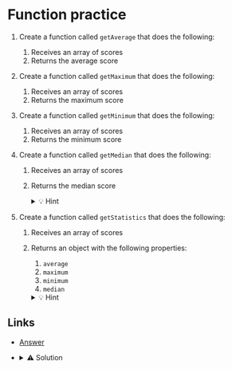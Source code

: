 # Function practice

1. Create a function called `getAverage` that does the following:

   1. Receives an array of scores
   2. Returns the average score

2. Create a function called `getMaximum` that does the following:

   1. Receives an array of scores
   2. Returns the maximum score

3. Create a function called `getMinimum` that does the following:
   1. Receives an array of scores
   2. Returns the minimum score
4. Create a function called `getMedian` that does the following:

   1. Receives an array of scores
   2. Returns the median score

      <details>
      <summary>💡 Hint</summary>

      To calculate the median:

      1. Reorder the array of scores from the lowest to the largest (search JavaScript how to sort an array)
      2. Return the value that is in the middle of the sorted array (the reordered array)

      </details>

5. Create a function called `getStatistics` that does the following:

   1. Receives an array of scores
   2. Returns an object with the following properties:

      1. `average`
      2. `maximum`
      3. `minimum`
      4. `median`

      <details>
      <summary>💡 Hint</summary>

      This function should use the other functions to calculate each value and then add them to a `results` object

      </details>

## Links

- [Answer](2.answer.test.ts)

- <details>
  <summary>⚠️ Solution</summary>

  <!-- [⛔️ Click if you must](3.solution.test.ts) -->

  Not ready...

  </details>
